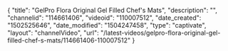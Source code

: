 {
    "title": "GelPro Flora Original Gel Filled Chef's Mats",
    "description": "",
    "channelid": "114661406",
    "videoid": "110007512",
    "date_created": "1502525646",
    "date_modified": "1504247458",
    "type": "captivate",
    "layout": "channelVideo",
    "url": "\/latest-videos\/gelpro-flora-original-gel-filled-chef-s-mats\/114661406-110007512"
}